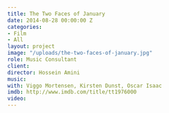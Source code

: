 ```yaml
---
title: The Two Faces of January
date: 2014-08-28 00:00:00 Z
categories:
- Film
- All
layout: project
image: "/uploads/the-two-faces-of-january.jpg"
role: Music Consultant
client: 
director: Hossein Amini
music: 
with: Viggo Mortensen, Kirsten Dunst, Oscar Isaac
imdb: http://www.imdb.com/title/tt1976000
video: 
---
```


